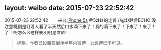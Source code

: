 layout: weibo
date: 2015-07-23 22:52:42
---
2015-07-23 22:52:42  &nbsp;&nbsp;&nbsp;&nbsp;&nbsp;&nbsp; 来自 <a href="sinaweibo://customweibosource" rel="nofollow">iPhone 5s</a>
@52Hz的走兽  //@赵聆言ECHO:没注意桃倒是盯着人看了半天然后口水滴下来了！真的滴下来了！下来了！来了！了！啊怎么会这样我明明是直的！
>  抱歉，作者已设置仅展示半年内微博，此微博已不可见。 ​​​
